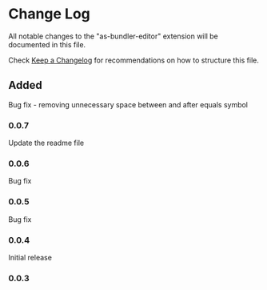 # Change Log

All notable changes to the "as-bundler-editor" extension will be documented in this file.

Check [Keep a Changelog](http://keepachangelog.com/) for recommendations on how to structure this file.

## Added
Bug fix - removing unnecessary space between and after equals symbol
### 0.0.7

Update the readme file 
### 0.0.6

Bug fix
### 0.0.5

Bug fix
### 0.0.4

Initial release
### 0.0.3